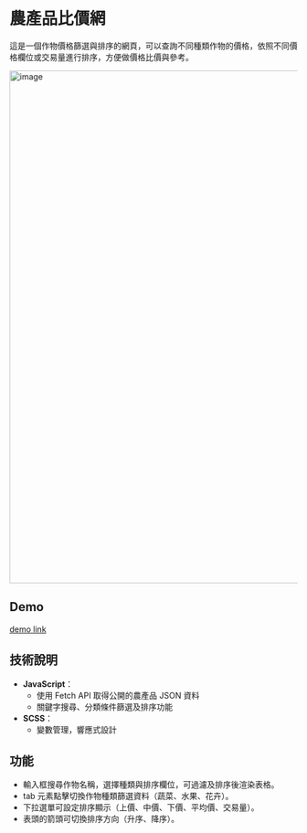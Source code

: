 # 農產品比價網

這是一個作物價格篩選與排序的網頁，可以查詢不同種類作物的價格，依照不同價格欄位或交易量進行排序，方便做價格比價與參考。

<img width="1913" height="898" alt="image" src="https://github.com/user-attachments/assets/9df9f617-58d3-4917-ba9c-4f36ecf10dce" />


## Demo

[demo link](https://a24985693.github.io/veg-price-compare/)


## 技術說明

- **JavaScript**：
  - 使用 Fetch API 取得公開的農產品 JSON 資料
  - 關鍵字搜尋、分類條件篩選及排序功能
- **SCSS**：
  - 變數管理，響應式設計
 

## 功能

- 輸入框搜尋作物名稱，選擇種類與排序欄位，可過濾及排序後渲染表格。
- tab 元素點擊切換作物種類篩選資料（蔬菜、水果、花卉）。
- 下拉選單可設定排序顯示（上價、中價、下價、平均價、交易量）。
- 表頭的箭頭可切換排序方向（升序、降序）。
